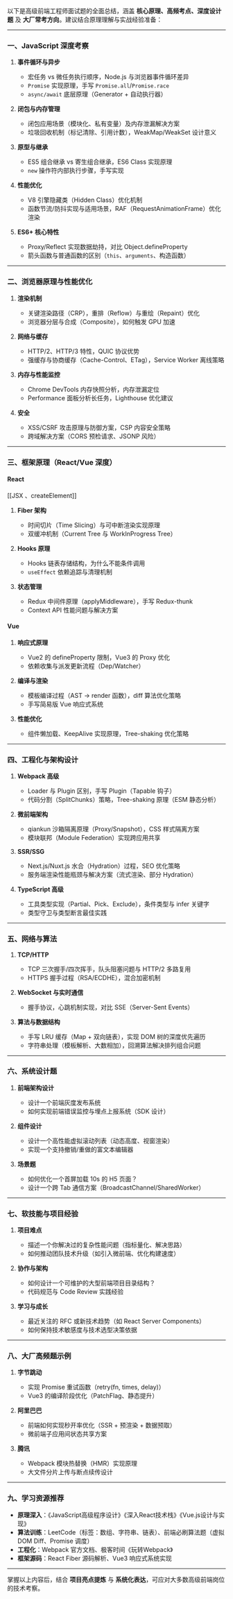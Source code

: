 以下是高级前端工程师面试题的全面总结，涵盖 **核心原理、高频考点、深度设计题** 及 **大厂常考方向**。建议结合原理理解与实战经验准备：

---

### 一、JavaScript 深度考察
1. **事件循环与异步**  
   - 宏任务 vs 微任务执行顺序，Node.js 与浏览器事件循环差异  
   - `Promise` 实现原理，手写 `Promise.all`/`Promise.race`  
   - `async/await` 底层原理（Generator + 自动执行器）

2. **闭包与内存管理**  
   - 闭包应用场景（模块化、私有变量）及内存泄漏解决方案  
   - 垃圾回收机制（标记清除、引用计数），WeakMap/WeakSet 设计意义

3. **原型与继承**  
   - ES5 组合继承 vs 寄生组合继承，ES6 Class 实现原理  
   - `new` 操作符内部执行步骤，手写实现

4. **性能优化**  
   - V8 引擎隐藏类（Hidden Class）优化机制  
   - 函数节流/防抖实现与适用场景，RAF（RequestAnimationFrame）优化渲染

5. **ES6+ 核心特性**  
   - Proxy/Reflect 实现数据劫持，对比 Object.defineProperty  
   - 箭头函数与普通函数的区别（`this`、`arguments`、构造函数）

---

### 二、浏览器原理与性能优化
1. **渲染机制**  
   - 关键渲染路径（CRP），重排（Reflow）与重绘（Repaint）优化  
   - 浏览器分层与合成（Composite），如何触发 GPU 加速

2. **网络与缓存**  
   - HTTP/2、HTTP/3 特性，QUIC 协议优势  
   - 强缓存与协商缓存（Cache-Control、ETag），Service Worker 离线策略

3. **内存与性能监控**  
   - Chrome DevTools 内存快照分析，内存泄漏定位  
   - Performance 面板分析长任务，Lighthouse 优化建议

4. **安全**  
   - XSS/CSRF 攻击原理与防御方案，CSP 内容安全策略  
   - 跨域解决方案（CORS 预检请求、JSONP 风险）

---

### 三、框架原理（React/Vue 深度）
#### React
[[JSX 、createElement]]
1. **Fiber 架构**  
   - 时间切片（Time Slicing）与可中断渲染实现原理  
   - 双缓冲机制（Current Tree 与 WorkInProgress Tree）

2. **Hooks 原理**  
   - Hooks 链表存储结构，为什么不能条件调用  
   - `useEffect` 依赖追踪与清理机制

3. **状态管理**  
   - Redux 中间件原理（applyMiddleware），手写 Redux-thunk  
   - Context API 性能问题与解决方案

#### Vue
1. **响应式原理**  
   - Vue2 的 defineProperty 限制，Vue3 的 Proxy 优化  
   - 依赖收集与派发更新流程（Dep/Watcher）

2. **编译与渲染**  
   - 模板编译过程（AST → render 函数），diff 算法优化策略  
   - 手写简易版 Vue 响应式系统

3. **性能优化**  
   - 组件懒加载、KeepAlive 实现原理，Tree-shaking 优化策略  

---

### 四、工程化与架构设计
1. **Webpack 高级**  
   - Loader 与 Plugin 区别，手写 Plugin（Tapable 钩子）  
   - 代码分割（SplitChunks）策略，Tree-shaking 原理（ESM 静态分析）

2. **微前端架构**  
   - qiankun 沙箱隔离原理（Proxy/Snapshot），CSS 样式隔离方案  
   - 模块联邦（Module Federation）实现跨应用共享

3. **SSR/SSG**  
   - Next.js/Nuxt.js 水合（Hydration）过程，SEO 优化策略  
   - 服务端渲染性能瓶颈与解决方案（流式渲染、部分 Hydration）

4. **TypeScript 高级**  
   - 工具类型实现（Partial、Pick、Exclude），条件类型与 infer 关键字  
   - 类型守卫与类型断言最佳实践

---

### 五、网络与算法
1. **TCP/HTTP**  
   - TCP 三次握手/四次挥手，队头阻塞问题与 HTTP/2 多路复用  
   - HTTPS 握手过程（RSA/ECDHE），混合加密机制

2. **WebSocket 与实时通信**  
   - 握手协议，心跳机制实现，对比 SSE（Server-Sent Events）

3. **算法与数据结构**  
   - 手写 LRU 缓存（Map + 双向链表），实现 DOM 树的深度优先遍历  
   - 字符串处理（模板解析、大数相加），回溯算法解决排列组合问题

---

### 六、系统设计题
1. **前端架构设计**  
   - 设计一个前端灰度发布系统  
   - 如何实现前端错误监控与埋点上报系统（SDK 设计）

2. **组件设计**  
   - 设计一个高性能虚拟滚动列表（动态高度、视窗渲染）  
   - 实现一个支持撤销/重做的富文本编辑器

3. **场景题**  
   - 如何优化一个首屏加载 10s 的 H5 页面？  
   - 设计一个跨 Tab 通信方案（BroadcastChannel/SharedWorker）

---

### 七、软技能与项目经验
1. **项目难点**  
   - 描述一个你解决过的复杂性能问题（指标量化、解决思路）  
   - 如何推动团队技术升级（如引入微前端、优化构建速度）

2. **协作与架构**  
   - 如何设计一个可维护的大型前端项目目录结构？  
   - 代码规范与 Code Review 实践经验

3. **学习与成长**  
   - 最近关注的 RFC 或新技术趋势（如 React Server Components）  
   - 如何保持技术敏感度与技术选型决策依据

---

### 八、大厂高频题示例
1. **字节跳动**  
   - 实现 Promise 重试函数（retry(fn, times, delay)）  
   - Vue3 的编译阶段优化（PatchFlag、静态提升）

2. **阿里巴巴**  
   - 前端如何实现秒开率优化（SSR + 预渲染 + 数据预取）  
   - 微前端子应用间状态共享方案

3. **腾讯**  
   - Webpack 模块热替换（HMR）实现原理  
   - 大文件分片上传与断点续传设计

---

### 九、学习资源推荐
- **原理深入**：《JavaScript高级程序设计》《深入React技术栈》《Vue.js设计与实现》  
- **算法训练**：LeetCode（标签：数组、字符串、链表）、前端必刷算法题（虚拟DOM Diff、Promise 调度）  
- **工程化**：Webpack 官方文档、极客时间《玩转Webpack》  
- **框架源码**：React Fiber 源码解析、Vue3 响应式系统实现  

---

掌握以上内容后，结合 **项目亮点提炼** 与 **系统化表达**，可应对大多数高级前端岗位的技术考察。